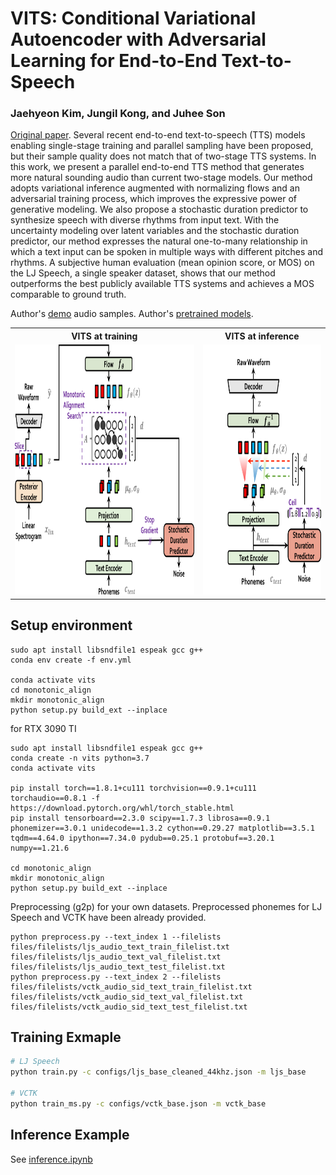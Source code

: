 # VITS: Conditional Variational Autoencoder with Adversarial Learning for End-to-End Text-to-Speech

### Jaehyeon Kim, Jungil Kong, and Juhee Son

[Original paper](https://arxiv.org/abs/2106.06103). Several recent end-to-end text-to-speech (TTS) models enabling
single-stage training and parallel sampling have been
proposed, but their sample quality does not match that of two-stage TTS systems. In this work, we present a parallel
end-to-end TTS method that generates more natural sounding audio than current two-stage models. Our method adopts
variational inference augmented with normalizing flows and an adversarial training process, which improves the
expressive power of generative modeling. We also propose a stochastic duration predictor to synthesize speech with
diverse rhythms from input text. With the uncertainty modeling over latent variables and the stochastic duration
predictor, our method expresses the natural one-to-many relationship in which a text input can be spoken in multiple
ways with different pitches and rhythms. A subjective human evaluation (mean opinion score, or MOS) on the LJ Speech, a
single speaker dataset, shows that our method outperforms the best publicly available TTS systems and achieves a MOS
comparable to ground truth.

Author's [demo](https://jaywalnut310.github.io/vits-demo/index.html) audio samples.
Author's [pretrained models](https://drive.google.com/drive/folders/1ksarh-cJf3F5eKJjLVWY0X1j1qsQqiS2?usp=sharing).

<table style="width:100%">
  <tr>
    <th>VITS at training</th>
    <th>VITS at inference</th>
  </tr>
  <tr>
    <td><img src="files/resources/fig_1a.png" alt="VITS at training" height="400"></td>
    <td><img src="files/resources/fig_1b.png" alt="VITS at inference" height="400"></td>
  </tr>
</table>

## Setup environment

```commandline
sudo apt install libsndfile1 espeak gcc g++
conda env create -f env.yml

conda activate vits
cd monotonic_align
mkdir monotonic_align
python setup.py build_ext --inplace
```

for RTX 3090 TI
```commandline
sudo apt install libsndfile1 espeak gcc g++
conda create -n vits python=3.7
conda activate vits

pip install torch==1.8.1+cu111 torchvision==0.9.1+cu111 torchaudio==0.8.1 -f https://download.pytorch.org/whl/torch_stable.html
pip install tensorboard==2.3.0 scipy==1.7.3 librosa==0.9.1 phonemizer==3.0.1 unidecode==1.3.2 cython==0.29.27 matplotlib==3.5.1 tqdm==4.64.0 ipython==7.34.0 pydub==0.25.1 protobuf==3.20.1 numpy==1.21.6

cd monotonic_align
mkdir monotonic_align
python setup.py build_ext --inplace
```

Preprocessing (g2p) for your own datasets. Preprocessed phonemes for LJ Speech and VCTK have been already provided.

```commandline
python preprocess.py --text_index 1 --filelists files/filelists/ljs_audio_text_train_filelist.txt files/filelists/ljs_audio_text_val_filelist.txt files/filelists/ljs_audio_text_test_filelist.txt 
python preprocess.py --text_index 2 --filelists files/filelists/vctk_audio_sid_text_train_filelist.txt files/filelists/vctk_audio_sid_text_val_filelist.txt files/filelists/vctk_audio_sid_text_test_filelist.txt
```

## Training Exmaple

```sh
# LJ Speech
python train.py -c configs/ljs_base_cleaned_44khz.json -m ljs_base

# VCTK
python train_ms.py -c configs/vctk_base.json -m vctk_base
```

## Inference Example

See [inference.ipynb](tools/jnotebooks/synthesis/inference.ipynb)
